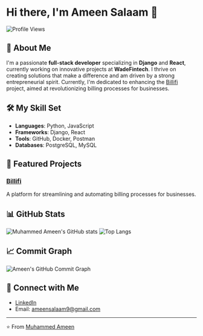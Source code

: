 # Hi there, I'm Ameen Salaam 👋

![Profile Views](https://komarev.com/ghpvc/?username=amisalaam&color=blue)

## 🚀 About Me

I'm a passionate **full-stack developer** specializing in **Django** and **React**, currently working on innovative projects at **WadeFintech**. I thrive on creating solutions that make a difference and am driven by a strong entrepreneurial spirit. Currently, I'm dedicated to enhancing the [Billifi](https://www.billifi.in) project, aimed at revolutionizing billing processes for businesses.

## 🛠️ My Skill Set

- **Languages**: Python, JavaScript
- **Frameworks**: Django, React
- **Tools**: GitHub, Docker, Postman
- **Databases**: PostgreSQL, MySQL

## 🌟 Featured Projects

### [Billifi](https://www.billifi.in)
A platform for streamlining and automating billing processes for businesses.



## 📊 GitHub Stats

![Muhammed Ameen's GitHub stats](https://github-readme-stats.vercel.app/api?username=amisalaam&show_icons=true&theme=radical)
![Top Langs](https://github-readme-stats.vercel.app/api/top-langs/?username=amisalaam&layout=compact&theme=radical)

## 📈 Commit Graph

![Ameen's GitHub Commit Graph](https://streak-stats.demolab.com?user=amisalaam&theme=highcontrast)

## 💬 Connect with Me

- [LinkedIn](https://www.linkedin.com/in/ameen-salaam-31567b248?utm_source=share&utm_campaign=share_via&utm_content=profile&utm_medium=android_app)
- Email: ameensalaam9@gmail.com

---

⭐️ From [Muhammed Ameen](https://github.com/amisalaam)
